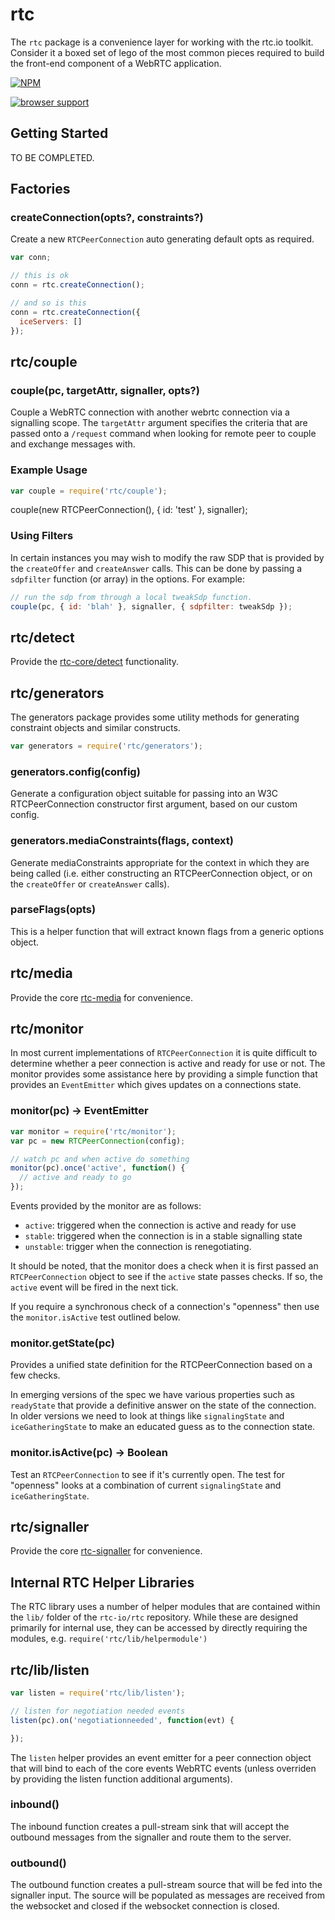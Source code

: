 # rtc

The `rtc` package is a convenience layer for working with the rtc.io toolkit.
Consider it a boxed set of lego of the most common pieces required to build
the front-end component of a WebRTC application.


[![NPM](https://nodei.co/npm/rtc.png)](https://nodei.co/npm/rtc/)


[![browser support](https://ci.testling.com/rtc-io/rtc.png)](https://ci.testling.com/rtc-io/rtc)


## Getting Started

TO BE COMPLETED.

## Factories

### createConnection(opts?, constraints?)

Create a new `RTCPeerConnection` auto generating default opts as required.

```js
var conn;

// this is ok
conn = rtc.createConnection();

// and so is this
conn = rtc.createConnection({
  iceServers: []
});
```

## rtc/couple

### couple(pc, targetAttr, signaller, opts?)

Couple a WebRTC connection with another webrtc connection via a
signalling scope.  The `targetAttr` argument specifies the criteria that
are passed onto a `/request` command when looking for remote peer
to couple and exchange messages with.

### Example Usage

```js
var couple = require('rtc/couple');
```

couple(new RTCPeerConnection(), { id: 'test' }, signaller);

### Using Filters

In certain instances you may wish to modify the raw SDP that is provided
by the `createOffer` and `createAnswer` calls.  This can be done by passing
a `sdpfilter` function (or array) in the options.  For example:

```js
// run the sdp from through a local tweakSdp function.
couple(pc, { id: 'blah' }, signaller, { sdpfilter: tweakSdp });
```

## rtc/detect

Provide the [rtc-core/detect](https://github.com/rtc-io/rtc-core#detect) 
functionality.

## rtc/generators

The generators package provides some utility methods for generating
constraint objects and similar constructs.

```js
var generators = require('rtc/generators');
```

### generators.config(config)

Generate a configuration object suitable for passing into an W3C 
RTCPeerConnection constructor first argument, based on our custom config.

### generators.mediaConstraints(flags, context)

Generate mediaConstraints appropriate for the context in which they are 
being called (i.e. either constructing an RTCPeerConnection object, or
on the `createOffer` or `createAnswer` calls).

### parseFlags(opts)

This is a helper function that will extract known flags from a generic 
options object.

## rtc/media

Provide the core [rtc-media](https://github.com/rtc-io/rtc-media) for
convenience.

## rtc/monitor

In most current implementations of `RTCPeerConnection` it is quite
difficult to determine whether a peer connection is active and ready
for use or not.  The monitor provides some assistance here by providing
a simple function that provides an `EventEmitter` which gives updates
on a connections state.

### monitor(pc) -> EventEmitter

```js
var monitor = require('rtc/monitor');
var pc = new RTCPeerConnection(config);

// watch pc and when active do something
monitor(pc).once('active', function() {
  // active and ready to go
});
```

Events provided by the monitor are as follows:

- `active`: triggered when the connection is active and ready for use
- `stable`: triggered when the connection is in a stable signalling state
- `unstable`: trigger when the connection is renegotiating.

It should be noted, that the monitor does a check when it is first passed
an `RTCPeerConnection` object to see if the `active` state passes checks.
If so, the `active` event will be fired in the next tick.

If you require a synchronous check of a connection's "openness" then
use the `monitor.isActive` test outlined below.

### monitor.getState(pc)

Provides a unified state definition for the RTCPeerConnection based
on a few checks.

In emerging versions of the spec we have various properties such as
`readyState` that provide a definitive answer on the state of the 
connection.  In older versions we need to look at things like
`signalingState` and `iceGatheringState` to make an educated guess 
as to the connection state.

### monitor.isActive(pc) -> Boolean

Test an `RTCPeerConnection` to see if it's currently open.  The test for
"openness" looks at a combination of current `signalingState` and
`iceGatheringState`.

## rtc/signaller

Provide the core [rtc-signaller](https://github.com/rtc-io/rtc-signaller)
for convenience.

## Internal RTC Helper Libraries

The RTC library uses a number of helper modules that are contained within
the `lib/` folder of the `rtc-io/rtc` repository.  While these are designed
primarily for internal use, they can be accessed by directly requiring
the modules, e.g. `require('rtc/lib/helpermodule')`

## rtc/lib/listen

```js
var listen = require('rtc/lib/listen');

// listen for negotiation needed events
listen(pc).on('negotiationneeded', function(evt) {

});
```

The `listen` helper provides an event emitter for a peer connection object
that will bind to each of the core events WebRTC events (unless overriden
by providing the listen function additional arguments).

### inbound()

The inbound function creates a pull-stream sink that will accept the 
outbound messages from the signaller and route them to the server.

### outbound()

The outbound function creates a pull-stream source that will be fed into 
the signaller input.  The source will be populated as messages are received
from the websocket and closed if the websocket connection is closed.
